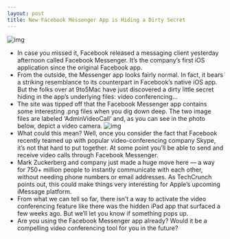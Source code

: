 ```yaml
---
layout: post
title: New Facebook Messenger App is Hiding a Dirty Secret
---
```

![img](http://media.idownloadblog.com/wp-content/uploads/2011/08/Photo-Aug-09-3-08-43-PM-e1312950797477.png)
* In case you missed it, Facebook released a messaging client yesterday afternoon called Facebook Messenger. It’s the company’s first iOS application since the original Facebook app.
* From the outside, the Messenger app looks fairly normal. In fact, it bears a striking resemblance to its counterpart in Facebook’s native iOS app. But the folks over at 9to5Mac have just discovered a dirty little secret hiding in the app’s underlying files: video conferencing…
* The site was tipped off that the Facebook Messenger app contains some interesting .png files when you dig down deep. The two image files are labeled ‘AdminVideoCall’ and, as you can see in the photo below, depict a video camera.
![img](http://media.idownloadblog.com/wp-content/uploads/2011/08/facebook-messenger.png)
* What could this mean? Well, once you consider the fact that Facebook recently teamed up with popular video-conferencing company Skype, it’s not that hard to put together. At some point you’ll be able to send and receive video calls through Facebook Messenger.
* Mark Zuckerberg and company just made a huge move here — a way for 750+ million people to instantly communicate with each other, without needing phone numbers or email addresses. As TechCrunch points out, this could make things very interesting for Apple’s upcoming iMessage platform.
* From what we can tell so far, there isn’t a way to activate the video conferencing feature like there was the hidden iPad app that surfaced a few weeks ago. But we’ll let you know if something pops up.
* Are you using the Facebook Messenger app already? Would it be a compelling video conferencing tool for you in the future?

